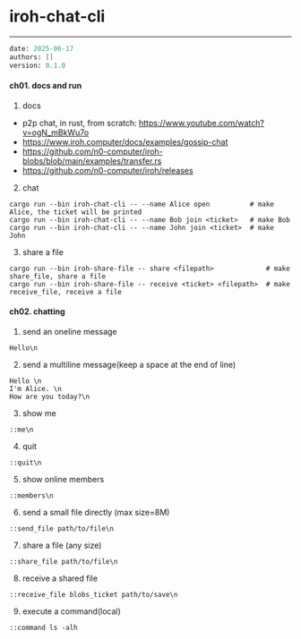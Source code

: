 # iroh-chat-cli
---
```meta
date: 2025-06-17
authors: []
version: 0.1.0
```


#### ch01. docs and run
1. docs
- p2p chat, in rust, from scratch: https://www.youtube.com/watch?v=ogN_mBkWu7o
- https://www.iroh.computer/docs/examples/gossip-chat
- https://github.com/n0-computer/iroh-blobs/blob/main/examples/transfer.rs
- https://github.com/n0-computer/iroh/releases

2. chat
```
cargo run --bin iroh-chat-cli -- --name Alice open          # make Alice, the ticket will be printed
cargo run --bin iroh-chat-cli -- --name Bob join <ticket>   # make Bob
cargo run --bin iroh-chat-cli -- --name John join <ticket>  # make John
```

3. share a file
```
cargo run --bin iroh-share-file -- share <filepath>             # make share_file, share a file
cargo run --bin iroh-share-file -- receive <ticket> <filepath>  # make receive_file, receive a file
```


#### ch02. chatting
1. send an oneline message
```
Hello\n
```

2. send a multiline message(keep a space at the end of line)
```
Hello \n
I'm Alice. \n
How are you today?\n
```

3. show me
```
::me\n
```

4. quit
```
::quit\n
```

5. show online members
```
::members\n
```

6. send a small file directly (max size=8M)
```
::send_file path/to/file\n
```

7. share a file (any size)
```
::share_file path/to/file\n
```

8. receive a shared file
```
::receive_file blobs_ticket path/to/save\n
```

9. execute a command(local)
```
::command ls -alh
```
